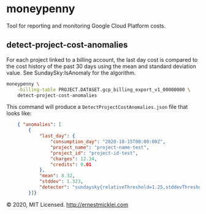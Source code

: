 # moneypenny

Tool for reporting and monitoring Google Cloud Platform costs.

## detect-project-cost-anomalies

For each project linked to a billing account, the last day cost is compared to the cost history of the past 30 days using the mean and standard deviation value. See SundaySky:IsAnomaly for the algorithm.

```bash
moneypenny \
    -billing-table PROJECT.DATASET.gcp_billing_export_v1_00000000 \
    detect-project-cost-anomalies
```

This command will produce a `DetectProjectCostAnomalies.json` file that looks like:

```json
    { "anomalies": [
        {
            "last_day": {
                "consumption_day": "2020-10-15T00:00:00Z",
                "project_name": "project-name-test",
                "project_id": "project-id-test",
                "charges": 12.34,
                "credits": 0.01
            },
            "mean": 8.32,
            "stddev": 1.323,
            "detector": "sundaysky{relativeThreshold=1.25,stddevThreshold=2.00,absoluteThreshold=10.00}"
        }]}
```

&copy; 2020, MIT Licensed. http://ernestmicklei.com